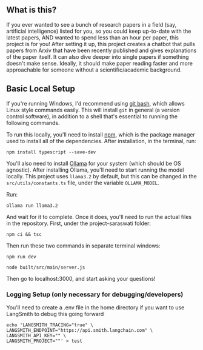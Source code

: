 ## What is this?
If you ever wanted to see a bunch of research papers in a field (say, artificial intelligence) listed for you, so you could keep up-to-date with the latest papers, AND wanted to spend less than an hour per paper, this project is for you! After setting it up, this project creates a chatbot that pulls papers from Arxiv that have been recently published and gives explanations of the paper itself. It can also dive deeper into single papers if something doesn't make sense. Ideally, it should make paper reading faster and more approachable for someone without a scientific/academic background.

## Basic Local Setup
If you're running Windows, I'd recommend using [git bash](https://gitforwindows.org), which allows Linux style commands easily. This will install `git` in general (a version control software), in addition to a shell that's essential to running the following commands.

To run this locally, you'll need to install [npm](https://docs.npmjs.com/downloading-and-installing-node-js-and-npm), which is the package manager used to install all of the dependencies. After installation, in the terminal, run:

```
npm install typescript --save-dev
```

You'll also need to install [Ollama](https://ollama.com/download) for your system (which should be OS agnostic). After installing Ollama, you'll need to start running the model locally. This project uses `llama3.2` by default, but this can be changed in the `src/utils/constants.ts` file, under the variable `OLLAMA_MODEL`.

Run:
```
ollama run llama3.2
```
And wait for it to complete. Once it does, you'll need to run the actual files in the repository. First, under the project-saraswati folder:
```
npm ci && tsc
```
Then run these two commands in separate terminal windows:
```
npm run dev

node built/src/main/server.js
```
Then go to localhost:3000, and start asking your questions!

### Logging Setup (only necessary for debugging/developers)
You'll need to create a .env file in the home directory if you want to use LangSmith to debug this going forward
```
echo 'LANGSMITH_TRACING="true" \
LANGSMITH_ENDPOINT="https://api.smith.langchain.com" \
LANGSMITH_API_KEY="" \
LANGSMITH_PROJECT=""' > test
```
